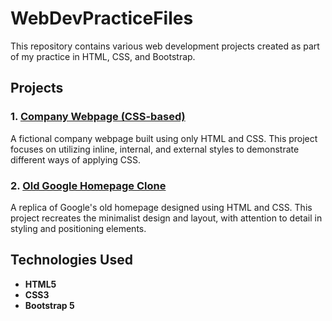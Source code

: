 # WebDevPracticeFiles

This repository contains various web development projects created as part of my practice in HTML, CSS, and Bootstrap.

## Projects

### 1. [Company Webpage (CSS-based)](CompanyWebpageCSS/readme.md)
A fictional company webpage built using only HTML and CSS. This project focuses on utilizing inline, internal, and external styles to demonstrate different ways of applying CSS.

### 2. [Old Google Homepage Clone](02ClassicGooglePageCSS/readme.md)
A replica of Google's old homepage designed using HTML and CSS. This project recreates the minimalist design and layout, with attention to detail in styling and positioning elements.

## Technologies Used
- **HTML5**
- **CSS3**
- **Bootstrap 5**
